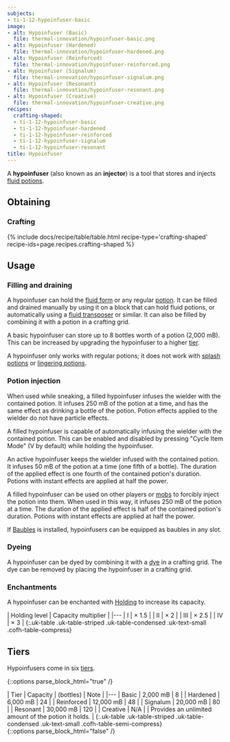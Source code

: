 ```yaml
---
subjects:
- ti-1-12-hypoinfuser-basic
image:
- alt: Hypoinfuser (Basic)
  file: thermal-innovation/hypoinfuser-basic.png
- alt: Hypoinfuser (Hardened)
  file: thermal-innovation/hypoinfuser-hardened.png
- alt: Hypoinfuser (Reinforced)
  file: thermal-innovation/hypoinfuser-reinforced.png
- alt: Hypoinfuser (Signalum)
  file: thermal-innovation/hypoinfuser-signalum.png
- alt: Hypoinfuser (Resonant)
  file: thermal-innovation/hypoinfuser-resonant.png
- alt: Hypoinfuser (Creative)
  file: thermal-innovation/hypoinfuser-creative.png
recipes:
  crafting-shaped:
  - ti-1-12-hypoinfuser-basic
  - ti-1-12-hypoinfuser-hardened
  - ti-1-12-hypoinfuser-reinforced
  - ti-1-12-hypoinfuser-signalum
  - ti-1-12-hypoinfuser-resonant
title: Hypoinfuser
---
```


A **hypoinfuser** (also known as an **injector**) is a tool that stores and
injects [fluid potions](../../thermal-foundation/potion-fluid/).


Obtaining
---------

### Crafting
{% include docs/recipe/table/table.html recipe-type='crafting-shaped' recipe-ids=page.recipes.crafting-shaped %}


Usage
-----

### Filling and draining
A hypoinfuser can hold the [fluid form](../../thermal-foundation/potion-fluid/) or any regular
[potion](https://minecraft.gamepedia.com/Potion). It can be filled and drained
manually by using it on a block that can hold fluid potions, or automatically
using a [fluid transposer](../../thermal-expansion/fluid-transposer/) or similar. It can also be
filled by combining it with a potion in a crafting grid.

A basic hypoinfuser can store up to 8 bottles worth of a potion (2,000 mB). This
can be increased by upgrading the hypoinfuser to a higher [tier](#tiers).

A hypoinfuser only works with regular potions; it does not work with [splash
potions](https://minecraft.gamepedia.com/Splash_Potion) or [lingering
potions](https://minecraft.gamepedia.com/Lingering_Potion).

### Potion injection
When used while sneaking, a filled hypoinfuser infuses the wielder with the
contained potion. It infuses 250 mB of the potion at a time, and has the same
effect as drinking a bottle of the potion. Potion effects applied to the wielder
do not have particle effects.

A filled hypoinfuser is capable of automatically infusing the wielder with the
contained potion. This can be enabled and disabled by pressing "Cycle Item Mode"
(V by default) while holding the hypoinfuser.

An active hypoinfuser keeps the wielder infused with the contained potion. It
infuses 50 mB of the potion at a time (one fifth of a bottle). The duration of
the applied effect is one fourth of the contained potion's duration. Potions
with instant effects are applied at half the power.

A filled hypoinfuser can be used on other players or
[mobs](https://minecraft.gamepedia.com/Mob) to forcibly inject the potion into
them. When used in this way, it infuses 250 mB of the potion at a time. The
duration of the applied effect is half of the contained potion's duration.
Potions with instant effects are applied at half the power.

If [Baubles](https://www.curseforge.com/minecraft/mc-mods/baubles) is installed,
hypoinfusers can be equipped as baubles in any slot.

### Dyeing
A hypoinfuser can be dyed by combining it with a
[dye](https://minecraft.gamepedia.com/Dye) in a crafting grid. The dye can be
removed by placing the hypoinfuser in a crafting grid.

### Enchantments
A hypoinfuser can be enchanted with [Holding](../../cofh-core/holding/) to increase its
capacity.

| Holding level | Capacity multiplier |
|---
| I | × 1.5 |
| II | × 2 |
| III | × 2.5 |
| IV | × 3 |
{:.uk-table .uk-table-striped .uk-table-condensed .uk-text-small .cofh-table-compress}


Tiers
-----

Hypoinfusers come in six [tiers](../../thermal-foundation/tiers/).

{::options parse_block_html="true" /}
<div class="uk-overflow-container">
| Tier | Capacity | (bottles) | Note |
|---
| Basic | 2,000 mB | 8 |
| Hardened | 6,000 mB | 24 |
| Reinforced | 12,000 mB | 48 |
| Signalum | 20,000 mB | 80 |
| Resonant | 30,000 mB | 120 |
| Creative | N/A | | Provides an unlimited amount of the potion it holds. |
{:.uk-table .uk-table-striped .uk-table-condensed .uk-text-small .cofh-table-semi-compress}
</div>
{::options parse_block_html="false" /}
